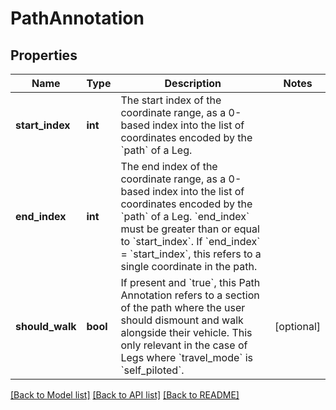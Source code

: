 # PathAnnotation

## Properties
Name | Type | Description | Notes
------------ | ------------- | ------------- | -------------
**start_index** | **int** | The start index of the coordinate range, as a 0-based index into the list of coordinates encoded by the &#x60;path&#x60; of a Leg.  | 
**end_index** | **int** | The end index of the coordinate range, as a 0-based index into the list of coordinates encoded by the &#x60;path&#x60; of a Leg. &#x60;end_index&#x60; must be greater than or equal to &#x60;start_index&#x60;. If &#x60;end_index&#x60; &#x3D; &#x60;start_index&#x60;, this refers to a single coordinate in the path.  | 
**should_walk** | **bool** | If present and &#x60;true&#x60;, this Path Annotation refers to a section of the path where the user should dismount and walk alongside their vehicle. This only relevant in the case of Legs where &#x60;travel_mode&#x60; is &#x60;self_piloted&#x60;.  | [optional] 

[[Back to Model list]](../README.md#documentation-for-models) [[Back to API list]](../README.md#documentation-for-api-endpoints) [[Back to README]](../README.md)


